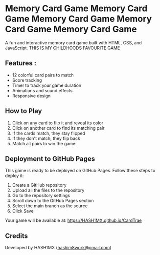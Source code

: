 # Memory Card Game Memory Card Game Memory Card Game Memory Card Game Memory Card Game

A fun and interactive memory card game built with HTML, CSS, and JavaScript.
THIS IS MY CHILDHOODS FAVOURITE GAME


## Features :

- 12 colorful card pairs to match
- Score tracking
- Timer to track your game duration
- Animations and sound effects
- Responsive design

## How to Play

1. Click on any card to flip it and reveal its color
2. Click on another card to find its matching pair
3. If the cards match, they stay flipped
4. If they don't match, they flip back
5. Match all pairs to win the game


## Deployment to GitHub Pages

This game is ready to be deployed on GitHub Pages. Follow these steps to deploy it:

1. Create a GitHub repository
2. Upload all the files to the repository
3. Go to the repository settings
4. Scroll down to the GitHub Pages section
5. Select the main branch as the source
6. Click Save

Your game will be available at: https://HASH1MX.github.io/CardTrae

## Credits

Developed by HASH1MX (hashim8work@gmail.com)
